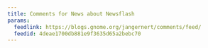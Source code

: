 ```yaml
---
title: Comments for News about Newsflash
params:
  feedlink: https://blogs.gnome.org/jangernert/comments/feed/
  feedid: 4deae1700db881e9f3635d65a2bebc70
---
```

